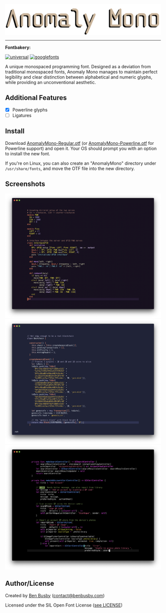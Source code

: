 ![Anomaly Mono](img/anomaly_mono.png)

___

**Fontbakery:**

[![universal](https://github.com/benbusby/anomaly-mono/workflows/universal/badge.svg)](https://github.com/benbusby/anomaly-mono/actions?query=workflow%3Auniversal)
[![googlefonts](https://github.com/benbusby/anomaly-mono/workflows/googlefonts/badge.svg)](https://github.com/benbusby/anomaly-mono/actions?query=workflow%3Agooglefonts)

A unique monospaced programming font. Designed as a deviation from traditional monospaced fonts, Anomaly Mono manages to maintain perfect legibility and clear distinction between alphabetical and numeric glyphs, while providing an unconventional aesthetic.

## Additional Features
- [x] Powerline glyphs
- [ ] Ligatures

## Install
Download [AnomalyMono-Regular.otf](AnomalyMono-Regular.otf) (or [AnomalyMono-Powerline.otf](AnomalyMono-Powerline.otf) for Powerline support) and open it. Your OS should prompt you with an option to install the new font.

If you're on Linux, you can also create an "AnomalyMono" directory under `/usr/share/fonts`, and move the OTF file into the new directory.

## Screenshots

![Screenshot A](img/screenshots/anomaly_mono_ruby.png)
![Screenshot B](img/screenshots/anomaly_mono_js.png)
![Screenshot C](img/screenshots/anomaly_mono_swift.png)

## Author/License
Created by [Ben Busby](https://benbusby.com) (contact@benbusby.com)

Licensed under the SIL Open Font License ([see LICENSE](LICENSE))
